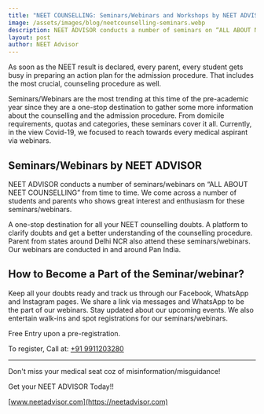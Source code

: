 ```yaml
---
title: "NEET COUNSELLING: Seminars/Webinars and Workshops by NEET ADVISOR"
image: /assets/images/blog/neetcounselling-seminars.webp
description: NEET ADVISOR conducts a number of seminars on “ALL ABOUT NEET COUNSELLING” from time to time. We come across a number of students and parents who shows great interest and enthusiasm for these seminars.
layout: post
author: NEET Advisor
---
```


As soon as the NEET result is declared, every parent, every student gets busy in preparing an action plan for the admission procedure. That includes the most crucial, counseling procedure as well.

Seminars/Webinars are the most trending at this time of the pre-academic year since they are a one-stop destination to gather some more information about the counselling and the admission procedure. From domicile requirements, quotas and categories, these seminars cover it all. Currently, in the view Covid-19, we focused to reach towards every medical aspirant via webinars. 


## Seminars/Webinars by NEET ADVISOR

NEET ADVISOR conducts a number of seminars/webinars on “ALL ABOUT NEET COUNSELLING” from time to time. We come across a number of students and parents who shows great interest and enthusiasm for these seminars/webinars.

A one-stop destination for all your NEET counselling doubts. A platform to clarify doubts and get a better understanding of the counselling procedure. Parent from states around Delhi NCR also attend these seminars/webinars. Our webinars are conducted in and around Pan India. 

## How to Become a Part of the Seminar/webinar?

Keep all your doubts ready and track us through our Facebook, WhatsApp and Instagram pages. We share a link via messages and WhatsApp to be the part of our webinars. Stay updated about our upcoming events. We also entertain walk-ins and spot registrations for our seminars/webinars.

Free Entry upon a pre-registration.

To register, Call at: [+91 9911203280](tel:09911203280)

<hr>

Don't miss your medical seat coz of misinformation/misguidance!

Get your NEET ADVISOR Today!!

[www.neetadvisor.com](https://neetadvisor.com)
